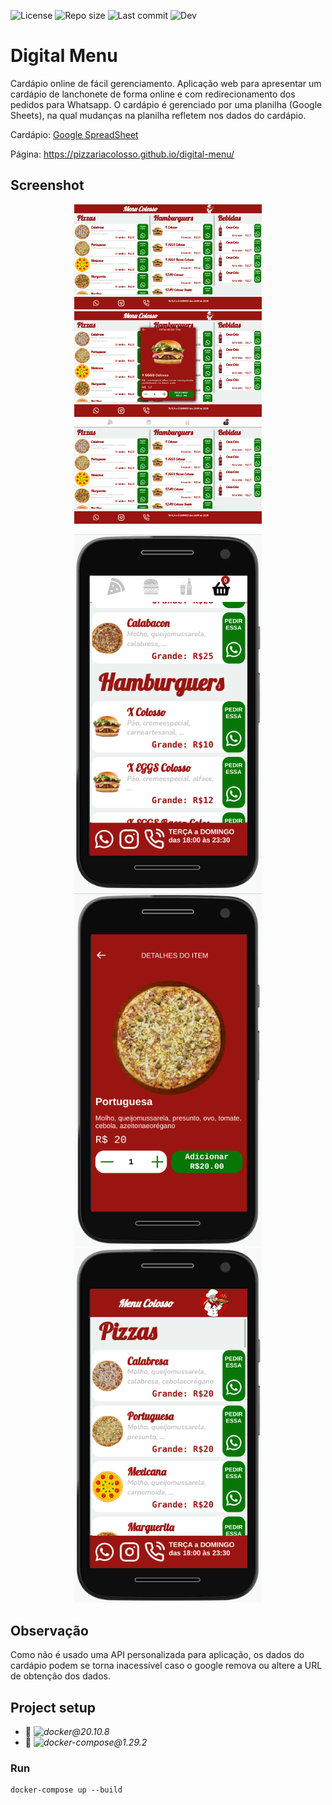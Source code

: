 ![License](https://img.shields.io/github/license/dannrocha/digital-menu)
![Repo size](https://img.shields.io/github/repo-size/dannrocha/digital-menu)
![Last commit](https://img.shields.io/github/last-commit/dannRocha/digital-menu)
![Dev](https://img.shields.io/badge/daniel%20rocha-dev-green)

# Digital Menu
Cardápio online de fácil gerenciamento. Aplicação web para apresentar um cardápio de lanchonete de forma online e com redirecionamento dos pedidos para Whatsapp. O cardápio é gerenciado por uma planilha (Google Sheets), na qual mudanças na planilha refletem nos dados do cardápio.


Cardápio: [Google SpreadSheet](https://docs.google.com/spreadsheets/d/1Hrhw7xC5NFxNyblD7aZ7afD1DFzHlSsQidav0e6Hshw/edit?usp=sharing)

Página: https://pizzariacolosso.github.io/digital-menu/

## Screenshot

<p align="center" display="flex">
  <img width="300px" src="screenshot/pagina-1.png" />
  <img width="300px" src="screenshot/popup-1.png" />
  <img width="300px" src="screenshot/pagina-2.png" />
</p>

<p align="center" display="flex">
  <img width="300px" src="screenshot/mobile-2.png" />
  <img width="300px" src="screenshot/popup-2.png" />
  <img width="300px" src="screenshot/mobile-1.png" />
</p>

##  Observação
Como não é usado uma API personalizada para aplicação, os dados do cardápio podem se torna inacessível caso o google remova ou altere a URL de obtenção dos dados.

## Project setup
* :pushpin: *![docker@20.10.8](https://img.shields.io/badge/Docker@20.10.8-%230077B6.svg?&style=flat-square&logo=docker&logoColor=white&color=384d54&labelColor=0db7ed)*
* :pushpin: *![docker-compose@1.29.2](https://img.shields.io/badge/Docker-Compose@1.29.2-%230077B6.svg?&style=flat-square&logo=docker&logoColor=white&color=384d54&labelColor=0db7ed)*

### Run

```
docker-compose up --build
```
